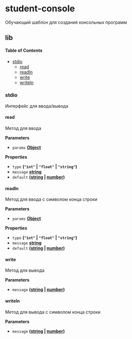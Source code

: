 # student-console

Обучающий шаблон для создания консольных программ

## lib

<!-- Generated by documentation.js. Update this documentation by updating the source code. -->

#### Table of Contents

-   [stdio](#stdio)
    -   [read](#read)
    -   [readln](#readln)
    -   [write](#write)
    -   [writeln](#writeln)

### stdio

Интерфейс для ввода/вывода

#### read

Метод для ввода

**Parameters**

-   `params` **[Object](https://developer.mozilla.org/docs/Web/JavaScript/Reference/Global_Objects/Object)** 

**Properties**

-   `type` **(`"int"` \| `"float"` \| `"string"`)** 
-   `message` **[string](https://developer.mozilla.org/docs/Web/JavaScript/Reference/Global_Objects/String)** 
-   `default` **([string](https://developer.mozilla.org/docs/Web/JavaScript/Reference/Global_Objects/String) \| [number](https://developer.mozilla.org/docs/Web/JavaScript/Reference/Global_Objects/Number))** 

#### readln

Метод для ввода с символом конца строки

**Parameters**

-   `params` **[Object](https://developer.mozilla.org/docs/Web/JavaScript/Reference/Global_Objects/Object)** 

**Properties**

-   `type` **(`"int"` \| `"float"` \| `"string"`)** 
-   `message` **[string](https://developer.mozilla.org/docs/Web/JavaScript/Reference/Global_Objects/String)** 
-   `default` **([string](https://developer.mozilla.org/docs/Web/JavaScript/Reference/Global_Objects/String) \| [number](https://developer.mozilla.org/docs/Web/JavaScript/Reference/Global_Objects/Number))** 

#### write

Метод для вывода

**Parameters**

-   `message` **([string](https://developer.mozilla.org/docs/Web/JavaScript/Reference/Global_Objects/String) \| [number](https://developer.mozilla.org/docs/Web/JavaScript/Reference/Global_Objects/Number))** 

#### writeln

Метод для вывода с символом конца строки

**Parameters**

-   `message` **([string](https://developer.mozilla.org/docs/Web/JavaScript/Reference/Global_Objects/String) \| [number](https://developer.mozilla.org/docs/Web/JavaScript/Reference/Global_Objects/Number))** 
